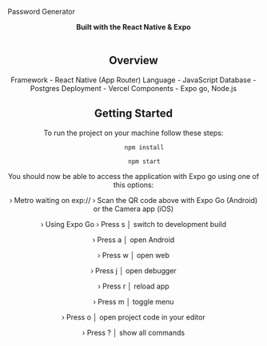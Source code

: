 Password Generator

<div align="center"><strong>Built with the React Native & Expo</strong></div>
<br />
<div align="center">

## Overview

Framework - React Native (App Router)
Language - JavaScript
Database - Postgres
Deployment - Vercel
Components - Expo go, Node.js




## Getting Started

To run the project on your machine follow these steps:

          npm install
          
          npm start

   

You should now be able to access the application with Expo go using one of this options:

› Metro waiting on exp://
› Scan the QR code above with Expo Go (Android) or the Camera app (iOS)

› Using Expo Go
› Press s │ switch to development build

› Press a │ open Android

› Press w │ open web

› Press j │ open debugger

› Press r │ reload app

› Press m │ toggle menu

› Press o │ open project code in your editor

› Press ? │ show all commands

